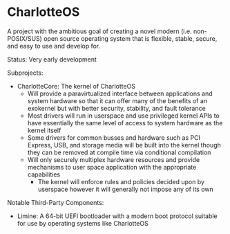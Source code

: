 # CharlotteOS

A project with the ambitious goal of creating a novel modern (i.e. non-POSIX/SUS) open source operating system that is flexible, stable, secure, and easy to use and develop for.

Status: Very early development

Subprojects:

- CharlotteCore: The kernel of CharlotteOS
  - Will provide a paravirtualized interface between applications and system hardware so that it can offer many of the benefits of an exokernel but with better security, stability, and fault tolerance
  - Most drivers will run in userspace and use privileged kernel APIs to have essentially the same level of access to system hardware as the kernel itself
  - Some drivers for common busses and hardware such as PCI Express, USB, and storage media will be built into the kernel though they can be removed at compile time via conditional compilation
  - Will only securely multiplex hardware resources and provide mechanisms to user space application with the appropriate capabilities
    - The kernel will enforce rules and policies decided upon by userspace however it will generally not impose any of its own

Notable Third-Party Components:

- Limine: A 64-bit UEFI bootloader with a modern boot protocol suitable for use by operating systems like CharlotteOS
